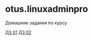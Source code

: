 # otus.linuxadminpro

Домашние задания по курсу

[ДЗ 01](https://github.com/BerdnikovAE/manual_kernel_update)
[ДЗ 02](https://github.com/BerdnikovAE/otus.linuxadminpro/tree/main/02)


